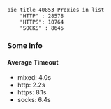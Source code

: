 
```mermaid
pie title 40853 Proxies in list
    "HTTP" : 28578
    "HTTPS": 10764
    "SOCKS" : 8645
```

### Some Info
#### Average Timeout

- mixed: 4.0s
- http: 2.2s
- https: 8.1s
- socks: 6.4s